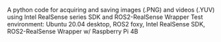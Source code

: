 A python code for acquiring and saving images (.PNG) and videos (.YUV) using Intel RealSense series SDK and ROS2-RealSense Wrapper
Test environment: Ubuntu 20.04 desktop, ROS2 foxy, Intel RealSense SDK, ROS2-RealSense Wrapper w/ Raspberry Pi 4B
